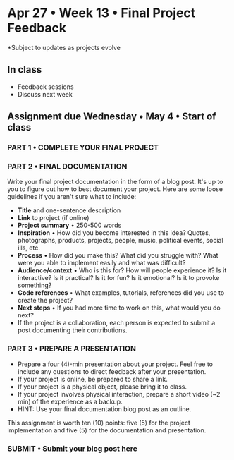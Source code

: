 # Apr 27 • Week 13 • Final Project Feedback

*Subject to updates as projects evolve

## In class
- Feedback sessions 
- Discuss next week

## Assignment due Wednesday • May 4 • Start of class

### PART 1 • COMPLETE YOUR FINAL PROJECT

### PART 2 • FINAL DOCUMENTATION
Write your final project documentation in the form of a blog post. It's up to you to figure out how to best document your project. Here are some loose guidelines if you aren't sure what to include:
- **Title** and one-sentence description
- **Link** to project (if online)
- **Project summary** • 250-500 words
- **Inspiration** • How did you become interested in this idea? Quotes, photographs, products, projects, people, music, political events, social ills, etc.
- **Process** • How did you make this? What did you struggle with? What were you able to implement easily and what was difficult?
- **Audience/context** • Who is this for? How will people experience it? Is it interactive? Is it practical? Is it for fun? Is it emotional? Is it to provoke something?
- **Code references** • What examples, tutorials, references did you use to create the project? 
- **Next steps** • If you had more time to work on this, what would you do next?
- If the project is a collaboration, each person is expected to submit a post documenting their contributions.

### PART 3 • PREPARE A PRESENTATION
- Prepare a four (4)-min presentation about your project. Feel free to include any questions to direct feedback after your presentation.  
- If your project is online, be prepared to share a link.
- If your project is a physical object, please bring it to class.
- If your project involves physical interaction, prepare a short video (~2 min) of the experience as a backup.
- HINT: Use your final documentation blog post as an outline.

This assignment is worth ten (10) points: five (5) for the project implementation and five (5) for the documentation and presentation.

### SUBMIT • [Submit your blog post here](https://forms.gle/JfwCTv7JqkieZ8yz8)
